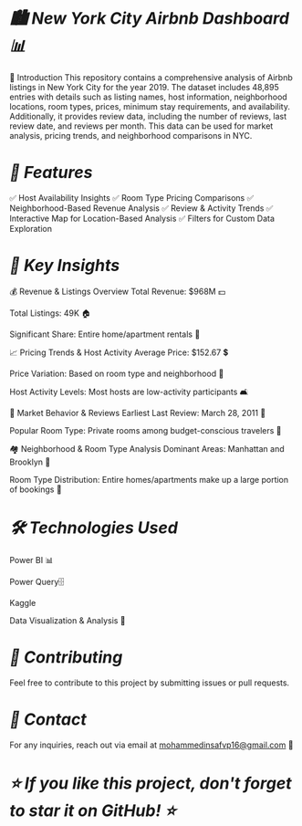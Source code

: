 # ***🏙️ New York City Airbnb Dashboard 📊***



📖 Introduction
This repository contains a comprehensive analysis of Airbnb listings in New York City for the year 2019. The dataset includes 48,895 entries with details such as listing names, host information, neighborhood locations, room types, prices, minimum stay requirements, and availability. Additionally, it provides review data, including the number of reviews, last review date, and reviews per month. This data can be used for market analysis, pricing trends, and neighborhood comparisons in NYC.


# *📌 Features*


✅ Host Availability Insights
✅ Room Type Pricing Comparisons
✅ Neighborhood-Based Revenue Analysis
✅ Review & Activity Trends
✅ Interactive Map for Location-Based Analysis
✅ Filters for Custom Data Exploration


# *🔑 Key Insights*


💰 Revenue & Listings Overview
Total Revenue: $968M 💵

Total Listings: 49K 🏠

Significant Share: Entire home/apartment rentals 🏡

📈 Pricing Trends & Host Activity
Average Price: $152.67 💲

Price Variation: Based on room type and neighborhood 📍

Host Activity Levels: Most hosts are low-activity participants 🛋️

📅 Market Behavior & Reviews
Earliest Last Review: March 28, 2011 📅

Popular Room Type: Private rooms among budget-conscious travelers 💼

🏘️ Neighborhood & Room Type Analysis
Dominant Areas: Manhattan and Brooklyn 🌆

Room Type Distribution: Entire homes/apartments make up a large portion of bookings 🏢



# *🛠️ Technologies Used*



Power BI 📊

Power Query🗄️

Kaggle

Data Visualization & Analysis 📑


# *📢 Contributing*



Feel free to contribute to this project by submitting issues or pull requests.



# *📧 Contact*



For any inquiries, reach out via email at mohammedinsafvp16@gmail.com 📩

# ***⭐ If you like this project, don't forget to star it on GitHub! ⭐***
